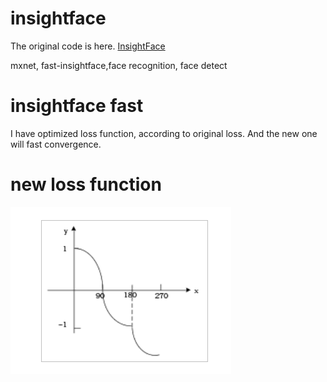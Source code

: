 # insightface
The original code is here. [InsightFace](https://github.com/deepinsight/insightface)

mxnet, fast-insightface,face recognition, face detect
# insightface fast
I have optimized loss function, according to original loss. And the new one will fast convergence.
# new loss function
![Loss](1.png)
